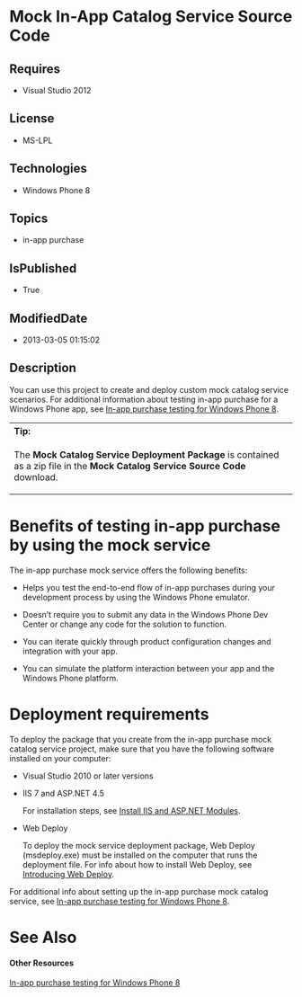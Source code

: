 # Mock In-App Catalog Service Source Code
## Requires
* Visual Studio 2012
## License
* MS-LPL
## Technologies
* Windows Phone 8
## Topics
* in-app purchase
## IsPublished
* True
## ModifiedDate
* 2013-03-05 01:15:02
## Description

<div id="mainBody">
<p></p>
<div class="introduction">
<p>You can use this project to create and deploy custom mock catalog service scenarios. For additional information about testing in-app purchase for a Windows Phone app, see
<a href="http://msdn.microsoft.com/library/windowsphone/develop/jj681689(v=vs.105).aspx">
In-app purchase testing for Windows Phone 8</a>.</p>
<div class="alert">
<table width="100%" cellspacing="0" cellpadding="0">
<tbody>
<tr>
<th align="left"><b>Tip:</b> </th>
</tr>
<tr>
<td>
<p>The <b>Mock Catalog Service Deployment Package</b> is contained as a zip file in the
<b>Mock Catalog Service Source Code</b> download.</p>
</td>
</tr>
</tbody>
</table>
</div>
</div>
<h1 class="heading"><span>Benefits of testing in-app purchase by using the mock service</span>
</h1>
<div id="sectionSection0" class="section" name="collapseableSection" style="">
<p>The in-app purchase mock service offers the following benefits:</p>
<ul>
<li>
<p>Helps you test the end-to-end flow of in-app purchases during your development process by using the Windows Phone emulator.</p>
</li><li>
<p>Doesn’t require you to submit any data in the Windows Phone Dev Center or change any code for the solution to function.</p>
</li><li>
<p>You can iterate quickly through product configuration changes and integration with your app.</p>
</li><li>
<p>You can simulate the platform interaction between your app and the Windows Phone platform.</p>
</li></ul>
</div>
<h1 class="heading"><span>Deployment requirements</span> </h1>
<div id="sectionSection1" class="section" name="collapseableSection" style="">
<p>To deploy the package that you create from the in-app purchase mock catalog service project, make sure that you have the following software installed on your computer:</p>
<ul>
<li>
<p>Visual Studio 2010 or later versions</p>
</li><li>
<p>IIS 7 and ASP.NET 4.5</p>
<p>For installation steps, see <a href="http://technet.microsoft.com/en-us/library/hh831475.aspx">
Install IIS and ASP.NET Modules</a>.</p>
</li><li>
<p>Web Deploy</p>
<p>To deploy the mock service deployment package, Web Deploy (msdeploy.exe) must be installed on the computer that runs the deployment file. For info about how to install Web Deploy, see
<a href="http://go.microsoft.com/?linkid=9278654">Introducing Web Deploy</a>.</p>
</li></ul>
<p>For additional info about setting up the in-app purchase mock catalog service, see
<a href="http://msdn.microsoft.com/library/windowsphone/develop/jj681689(v=vs.105).aspx">
In-app purchase testing for Windows Phone 8</a>.</p>
</div>
<h1 class="heading"><span><a name="seeAlsoToggle">See Also</span> </h1>
<div id="seeAlsoSection" class="section" name="collapseableSection" style="">
<h4 class="subHeading">Other Resources</h4>
<div class="seeAlsoStyle"></a><a href="http://msdn.microsoft.com/library/windowsphone/develop/jj681689(v=vs.105).aspx">In-app purchase testing for Windows Phone 8</a>
</div>
</div>
</div>
